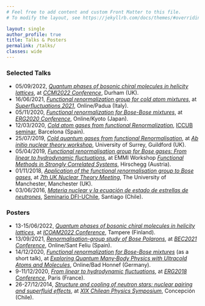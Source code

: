 ```yaml
---
# Feel free to add content and custom Front Matter to this file.
# To modify the layout, see https://jekyllrb.com/docs/themes/#overriding-theme-defaults

layout: single
author_profile: true
title: Talks & Posters
permalink: /talks/
classes: wide
---
```




### Selected Talks

* 05/09/2022, [_Quantum phases of bosonic chiral molecules in helicity lattices_](https://raw.githubusercontent.com/felipeisaule/felipeisaule.github.io/main/files/talks/2022_Helicity_CCMI.pdf), at [_CCMI2022 Conference_](https://cartygroup.wordpress.com/), Durham (UK).
* 16/06/2021, [_Functional renormalization group for cold atom mixtures_](https://raw.githubusercontent.com/felipeisaule/felipeisaule.github.io/main/files/talks/2021_Mixtures_SuperFluctuations.pdf), at [_Superfluctuations 2021_](http://www.multisuper.org/superfluctuations-2021), Online/Padua (Italy).
* 05/11/2020, [_Functional renormalization for Bose-Bose mixtures_](https://raw.githubusercontent.com/felipeisaule/felipeisaule.github.io/main/files/talks/2020_Mixtures_ERG2020.pdf), at [_ERG2020 Conference_](https://www2.yukawa.kyoto-u.ac.jp/~erg2020/ERG2020.html), Online/Kyoto (Japan).
* 12/03/2020, [_Cold atom gases from functional Renormalization_](https://raw.githubusercontent.com/felipeisaule/felipeisaule.github.io/main/files/talks/2020_FRG_ICC.pdf), [ICCUB seminar](http://icc.ub.edu/activity/1464), Barcelona (Spain).
* 25/07/2019, [_Cold quantum gases from functional Renormalisation_](https://raw.githubusercontent.com/felipeisaule/felipeisaule.github.io/main/files/talks/2019_FRG_SurreyAbInitio.pdf), at [_Ab initio nuclear theory workshop_](https://sites.google.com/view/ab-initio-surrey-workshop-2019/home), University of Surrey, Guildford (UK).
* 05/04/2019, [_Functional renormalisation group for Bose gases: From linear to hydrodynamic fluctuations_](https://raw.githubusercontent.com/felipeisaule/felipeisaule.github.io/main/files/talks/2019_AP_FunSCS.pdf), at EMMI Workshop [_Functional Methods in Strongly Correlated Systems_](https://indico.gsi.de/event/8375/overview), Hirschegg (Austria).
* 01/11/2018, [_Application of the functional renormalisation group to Bose gases_](https://raw.githubusercontent.com/felipeisaule/felipeisaule.github.io/main/files/talks/2018_AP_UKNTheory.pdf), at [_7th UK Nuclear Theory Meeting_](http://personal.ph.surrey.ac.uk/~cb0023/uktheory_7/uktheory_7/7th_UK_Nuclear_Theory_Meeting_2018.html), The University of Manchester, Manchester (UK).
* 03/06/2016, [_Materia nuclear y la ecuación de estado de estrellas de neutrones_](https://raw.githubusercontent.com/felipeisaule/felipeisaule.github.io/main/files/talks/2016_Dineutrones_DFI.pdf), [Seminario DFI-UChile](https://www.uchile.cl/agenda/122113/seminario-departamento-de-fisica-fcfm), Santiago (Chile).

### Posters

* 13-15/06/2022, [_Quantum phases of bosonic chiral molecules in helicity lattices_](https://raw.githubusercontent.com/felipeisaule/felipeisaule.github.io/main/files/posters/2022_HelicityLattice_ICOAM2022.pdf), at [_ICOAM2022 Conference_](https://events.tuni.fi/icoam2022/), Tampere (Finland).
* 13/09/2021, [_Renormalisation-group study of Bose Polarons_](https://raw.githubusercontent.com/felipeisaule/felipeisaule.github.io/main/files/posters/2021_BosePolarons_BEC21.pdf), at [_BEC2021 Conference_](https://bec2021.org/), Online/Sant Feliu (Spain).
* 14/12/2020, [_Functional renormalization for Bose-Bose mixtures_](https://raw.githubusercontent.com/felipeisaule/felipeisaule.github.io/main/files/posters/2020_Mixtures_BadHonnef.pdf) (as a short talk), at [_Exploring Quantum Many‐Body Physics with Ultracold Atoms and Molecules_](https://www.we-heraeus-stiftung.de/veranstaltungen/seminare/2020/exploring-quantum-many-body-physics-with-ultracold-atoms-and-molecules/), Online/Bad Honnef (Germany).
* 9-11/12/2020, [_From linear to hydrodynamic fluctuations_](https://raw.githubusercontent.com/felipeisaule/felipeisaule.github.io/main/files/posters/2018_AP_ERG2018.pdf), at [_ERG2018 Conference_](https://erg2018.sciencesconf.org), Paris (France).
* 26-27/12/2014, [_Structure and cooling of neutron stars: nuclear pairing and superfluid effects_](https://raw.githubusercontent.com/felipeisaule/felipeisaule.github.io/main/files/posters/2014_NStars_SimposioCL.pdf), at [_XIX Chilean Physics Symposium_](http://www.fisica.udec.cl/simposio/inicio.html), Concepción (Chile).
